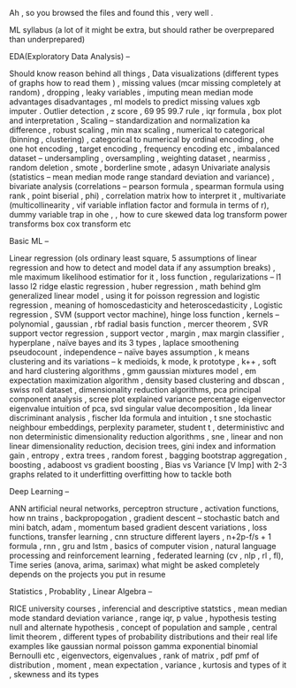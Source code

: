 Ah , so you browsed the files and found this , very well .

ML syllabus (a lot of it might be extra, but should rather be overprepared than underprepared) 

EDA(Exploratory Data Analysis) –

Should know reason behind all things , Data visualizations (different types of graphs how to read them ) , missing values (mcar missing completely at random) 
, dropping , leaky variables , imputing mean median mode advantages disadvantages , ml models to predict missing values xgb imputer . Outlier detection , z score , 69 95 99.7 rule , iqr formula , 
box plot and interpretation , Scaling – standardization and normalization ka difference , robust scaling , min max scaling , numerical to categorical (binning , clustering) , 
categorical to numerical by ordinal encoding , ohe one hot encoding , target encoding , frequency encoding etc , imbalanced dataset – undersampling , oversampling , weighting dataset , nearmiss ,
random deletion , smote , borderline smote , adasyn 
Univariate analysis (statistics – mean median mode range standard deviation and variance) , bivariate analysis (correlations – pearson formula , spearman formula using rank , point biserial , phi) ,
correlation matrix how to interpret it , multivariate (multicollinearity , vif variable inflation factor and formula in terms of r), dummy variable trap in ohe ,
, how to cure skewed data log transform power transforms box cox transform etc 


Basic ML – 


Linear regression (ols ordinary least square, 5 assumptions of linear regression and how to detect and model data if any assumption breaks) , mle maximum likelihood estimatior for it , loss function ,
regularizations – l1 lasso l2 ridge elastic regression , huber regression , math behind glm generalized linear model , using it for poisson regression and logistic regression ,
meaning of homoscedasticity and heteroscedasticity , Logistic regression , SVM (support vector machine), hinge loss function , kernels – polynomial , gaussian , rbf radial basis function ,
mercer theorem , SVR support vector regression , support vector , margin , max margin classifier , hyperplane , naïve bayes and its 3 types , laplace smoothening pseudocount ,
independence – naïve bayes assumption , k means clustering and its variations – k medioids, k mode, k prototype , k++ , soft and hard clustering algorithms , gmm gaussian mixtures model ,
em expectation maximization algorithm , density based clustering and dbscan , swiss roll dataset , dimensionality reduction algorithms, pca principal component analysis , 
scree plot explained variance percentage eigenvector eigenvalue intuition of pca, svd singular value decomposition , lda linear discriminant analysis , fischer lda formula and intuition ,
t sne stochastic neighbour embeddings, perplexity parameter, student t , deterministivc and non deterministic dimensionality reduction algorithms , sne , linear and non linear dimensionality reduction, 
decision trees, gini index and information gain , entropy , extra trees , random forest , bagging bootstrap aggregation , boosting , adaboost vs gradient boosting , Bias vs Variance [V Imp] with 2-3 graphs related to it underfitting overfitting how to tackle both 


Deep Learning –

ANN artificial neural networks, perceptron structure , activation functions, how nn trains , backpropogation , gradient descent – stochastic batch and mini batch, adam ,
momentum based gradient descent variations , loss functions, transfer learning , cnn structure different layers , n+2p-f/s + 1 formula , rnn , gru and lstm , basics of computer vision 
, natural language processing and reinforcement learning , federated learning (cv , nlp , rl , fl), Time series (anova, arima, sarimax) 
what might be asked completely depends on the projects you put in resume 


Statistics , Probablity , Linear Algebra – 

RICE university courses , inferencial and descriptive statstics , mean median mode standard deviation variance , range iqr, p value , hypothesis testing null and alternate hypothesis , 
concept of population and sample , central limit theorem , different types of probability distributions and their real life examples like gaussian normal poisson gamma exponential binomial Bernoulli etc , 
eigenvectors, eigenvalues , rank of matrix , pdf pmf of distribution , moment , mean expectation , variance , kurtosis and types of it , skewness and its types 
